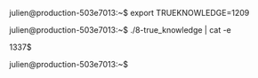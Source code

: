 julien@production-503e7013:~$ export TRUEKNOWLEDGE=1209

julien@production-503e7013:~$ ./8-true_knowledge | cat -e

1337$

julien@production-503e7013:~$
